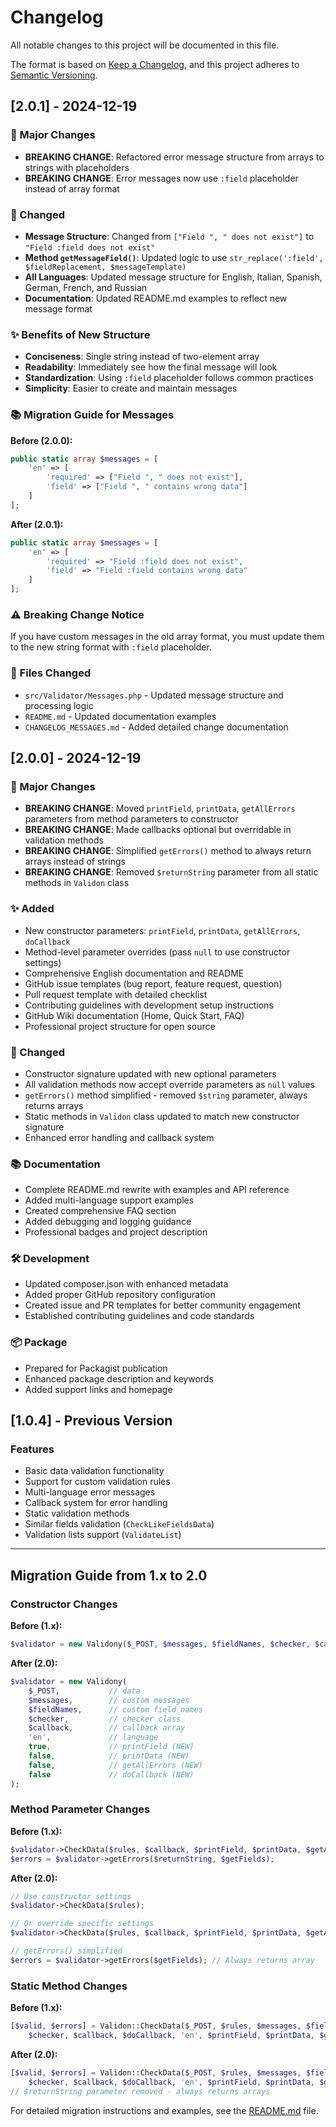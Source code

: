 # Changelog

All notable changes to this project will be documented in this file.

The format is based on [Keep a Changelog](https://keepachangelog.com/en/1.0.0/),
and this project adheres to [Semantic Versioning](https://semver.org/spec/v2.0.0.html).

## [2.0.1] - 2024-12-19

### 🚀 Major Changes
- **BREAKING CHANGE**: Refactored error message structure from arrays to strings with placeholders
- **BREAKING CHANGE**: Error messages now use `:field` placeholder instead of array format

### 🔧 Changed
- **Message Structure**: Changed from `["Field ", " does not exist"]` to `"Field :field does not exist"`
- **Method `getMessageField()`**: Updated logic to use `str_replace(':field', $fieldReplacement, $messageTemplate)`
- **All Languages**: Updated message structure for English, Italian, Spanish, German, French, and Russian
- **Documentation**: Updated README.md examples to reflect new message format

### ✨ Benefits of New Structure
- **Conciseness**: Single string instead of two-element array
- **Readability**: Immediately see how the final message will look
- **Standardization**: Using `:field` placeholder follows common practices
- **Simplicity**: Easier to create and maintain messages

### 📚 Migration Guide for Messages

**Before (2.0.0):**
```php
public static array $messages = [
    'en' => [
        'required' => ["Field ", " does not exist"],
        'field' => ["Field ", " contains wrong data"]
    ]
];
```

**After (2.0.1):**
```php
public static array $messages = [
    'en' => [
        'required' => "Field :field does not exist",
        'field' => "Field :field contains wrong data"
    ]
];
```

### ⚠️ Breaking Change Notice
If you have custom messages in the old array format, you must update them to the new string format with `:field` placeholder.

### 📄 Files Changed
- `src/Validator/Messages.php` - Updated message structure and processing logic
- `README.md` - Updated documentation examples
- `CHANGELOG_MESSAGES.md` - Added detailed change documentation

## [2.0.0] - 2024-12-19

### 🚀 Major Changes
- **BREAKING CHANGE**: Moved `printField`, `printData`, `getAllErrors` parameters from method parameters to constructor
- **BREAKING CHANGE**: Made callbacks optional but overridable in validation methods
- **BREAKING CHANGE**: Simplified `getErrors()` method to always return arrays instead of strings
- **BREAKING CHANGE**: Removed `$returnString` parameter from all static methods in `Validon` class

### ✨ Added
- New constructor parameters: `printField`, `printData`, `getAllErrors`, `doCallback`
- Method-level parameter overrides (pass `null` to use constructor settings)
- Comprehensive English documentation and README
- GitHub issue templates (bug report, feature request, question)
- Pull request template with detailed checklist
- Contributing guidelines with development setup instructions
- GitHub Wiki documentation (Home, Quick Start, FAQ)
- Professional project structure for open source

### 🔧 Changed
- Constructor signature updated with new optional parameters
- All validation methods now accept override parameters as `null` values
- `getErrors()` method simplified - removed `$string` parameter, always returns arrays
- Static methods in `Validon` class updated to match new constructor signature
- Enhanced error handling and callback system

### 📚 Documentation
- Complete README.md rewrite with examples and API reference
- Added multi-language support examples
- Created comprehensive FAQ section
- Added debugging and logging guidance
- Professional badges and project description

### 🛠️ Development
- Updated composer.json with enhanced metadata
- Added proper GitHub repository configuration
- Created issue and PR templates for better community engagement
- Established contributing guidelines and code standards

### 📦 Package
- Prepared for Packagist publication
- Enhanced package description and keywords
- Added support links and homepage

## [1.0.4] - Previous Version

### Features
- Basic data validation functionality
- Support for custom validation rules
- Multi-language error messages
- Callback system for error handling
- Static validation methods
- Similar fields validation (`CheckLikeFieldsData`)
- Validation lists support (`ValidateList`)

---

## Migration Guide from 1.x to 2.0

### Constructor Changes

**Before (1.x):**
```php
$validator = new Validony($_POST, $messages, $fieldNames, $checker, $callback, 'en');
```

**After (2.0):**
```php
$validator = new Validony(
    $_POST,           // data
    $messages,        // custom messages
    $fieldNames,      // custom field names  
    $checker,         // checker class
    $callback,        // callback array
    'en',             // language
    true,             // printField (NEW)
    false,            // printData (NEW)
    false,            // getAllErrors (NEW)
    false             // doCallback (NEW)
);
```

### Method Parameter Changes

**Before (1.x):**
```php
$validator->CheckData($rules, $callback, $printField, $printData, $getAllErrors);
$errors = $validator->getErrors($returnString, $getFields);
```

**After (2.0):**
```php
// Use constructor settings
$validator->CheckData($rules);

// Or override specific settings
$validator->CheckData($rules, $callback, $printField, $printData, $getAllErrors);

// getErrors() simplified
$errors = $validator->getErrors($getFields); // Always returns array
```

### Static Method Changes

**Before (1.x):**
```php
[$valid, $errors] = Validon::CheckData($_POST, $rules, $messages, $fieldNames, 
    $checker, $callback, $doCallback, 'en', $printField, $printData, $getAllErrors, $returnString, $getFields);
```

**After (2.0):**
```php
[$valid, $errors] = Validon::CheckData($_POST, $rules, $messages, $fieldNames,
    $checker, $callback, $doCallback, 'en', $printField, $printData, $getAllErrors, $getFields);
// $returnString parameter removed - always returns arrays
```

For detailed migration instructions and examples, see the [README.md](README.md) file. 